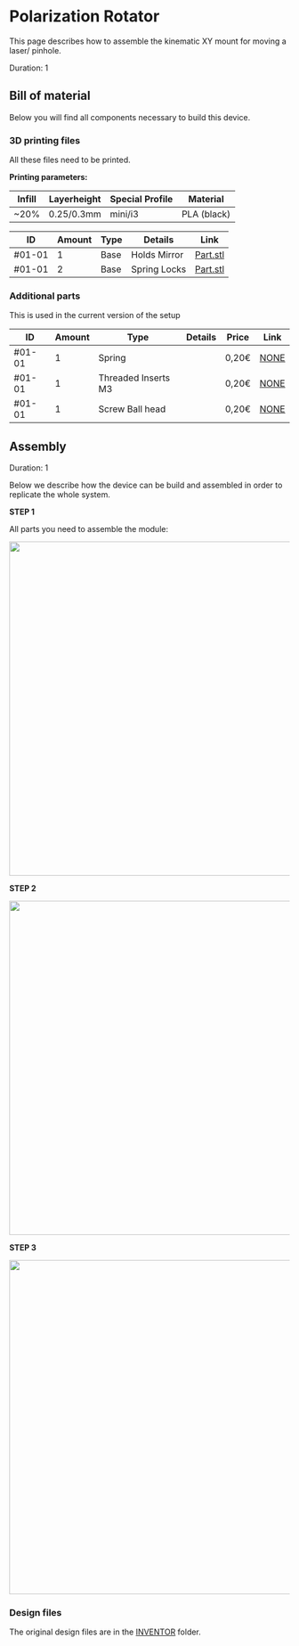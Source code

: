 
# Polarization Rotator

This page describes how to assemble the kinematic XY mount for moving a laser/ pinhole.

<!-- ------------------------ -->
Duration: 1

## Bill of material

Below you will find all components necessary to build this device.

### 3D printing files

All these files need to be printed.

**Printing parameters:**

|  Infill | Layerheight  | Special Profile | Material  |
|---|---|---|---|
| ~20% |  0.25/0.3mm | mini/i3 | PLA (black) |


|  ID |  Amount | Type | Details | Link  |
|---|---|---|---|---|
| #01-01 | 1 | Base |  Holds Mirror | [Part.stl](./STL/)  |
| #01-01 | 2 | Base |  Spring Locks | [Part.stl](./STL/)  |

### Additional parts
This is used in the current version of the setup

|  ID | Amount |   Type | Details  |  Price | Link  |
|---|---|---|---|---|---|
| #01-01 | 1  | Spring | | 0,20€  |  [NONE](NONE) |
| #01-01 | 1  | Threaded Inserts M3 | | 0,20€  |  [NONE](NONE) |
| #01-01 | 1  | Screw Ball head | | 0,20€  |  [NONE](NONE) |


<!-- ------------------------ -->
## Assembly
Duration: 1

Below we describe how the device can be build and assembled in order to replicate the whole system.

**STEP 1**

All parts you need to assemble the module:

<p align="center">
<img src="/img/IMG_15_POLARIZER_ROTATING/UC2_polarizer_0.jpg" width="600"/>
</p>

**STEP 2**

<p align="center">
<img src="/img/IMG_15_POLARIZER_ROTATING/UC2_polarizer_1.jpg" width="600"/>
</p>

**STEP 3**

<p align="center">
<img src="/img/IMG_15_POLARIZER_ROTATING/UC2_polarizer_2.jpg" width="600"/>
</p>




### Design files

The original design files are in the [INVENTOR](../INVENTOR) folder.
